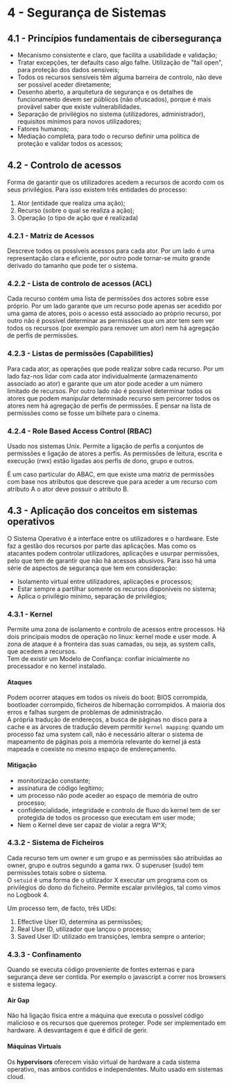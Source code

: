 # 4 - Segurança de Sistemas

## 4.1 - Princípios fundamentais de cibersegurança

- Mecanismo consistente e claro, que facilita a usabilidade e validação;
- Tratar excepções, ter defaults caso algo falhe. Utilização de "fail open", para proteção dos dados sensíveis;
- Todos os recursos sensíveis têm alguma barreira de controlo, não deve ser possível aceder diretamente;
- Desenho aberto, a arquitetura de segurança e os detalhes de funcionamento devem ser públicos (não ofuscados), porque é mais provável saber que existe vulnerabilidades.
- Separação de privilégios no sistema (utilizadores, administrador), requisitos mínimos para novos utilizadores;
- Fatores humanos;
- Mediação completa, para todo o recurso definir uma política de proteção e validar todos os acessos;

## 4.2 - Controlo de acessos

Forma de garantir que os utilizadores acedem a recursos de acordo com os seus privilégios. Para isso existem três entidades do processo:

1. Ator (entidade que realiza uma ação);
2. Recurso (sobre o qual se realiza a ação);
3. Operação (o tipo de ação que é realizada)

### 4.2.1 - Matriz de Acessos

Descreve todos os possíveis acessos para cada ator. Por um lado é uma representação clara e eficiente, por outro pode tornar-se muito grande derivado do tamanho que pode ter o sistema.

### 4.2.2 - Lista de controlo de acessos (ACL)

Cada recurso contém uma lista de permissões dos actores sobre esse próprio. Por um lado garante que um recurso pode apenas ser acedido por uma gama de atores, pois o acesso está associado ao próprio recurso, por outro não é possível determinar as permissões que um ator tem sem ver todos os recursos (por exemplo para remover um ator) nem há agregação de perfis de permissões.

### 4.2.3 - Listas de permissões (Capabilities)

Para cada ator, as operações que pode realizar sobre cada recurso. Por um lado faz-nos lidar com cada ator individualmente (armazenamento associado ao ator) e garante que um ator pode aceder a um número limitado de recursos. Por outro lado não é possível determinar todos os atores que podem manipular determinado recurso sem percorrer todos os atores nem há agregação de perfis de permissões. É pensar na lista de permissões como se fosse um bilhete para o cinema.

### 4.2.4 - Role Based Access Control (RBAC)

Usado nos sistemas Unix. Permite a ligação de perfis a conjuntos de permissões e ligação de atores a perfis. As permissões de leitura, escrita e execução (rwx) estão ligadas aos perfis de dono, grupo e outros. 

É um caso particular do ABAC, em que existe uma matriz de permissões com base nos atributos que descreve que para aceder a um recurso com atributo A o ator deve possuir o atributo B.

## 4.3 - Aplicação dos conceitos em sistemas operativos

O Sistema Operativo é a interface entre os utilizadores e o hardware. Este faz a gestão dos recursos por parte das aplicações. Mas como os atacantes podem controlar utilizadores, aplicações e usurpar permissões, pelo que tem de garantir que não há acessos abusivos. Para isso há uma série de aspectos de segurança que tem em consideração:

- Isolamento virtual entre utilizadores, aplicações e processos;
- Estar sempre a partilhar somente os recursos disponíveis no sistema;
- Aplica o privilégio mínimo, separação de privilégios;

### 4.3.1 - Kernel

Permite uma zona de isolamento e controlo de acessos entre processos. Há dois principais modos de operação no linux: kernel mode e user mode. A zona de ataque é a fronteira das suas camadas, ou seja, as system calls, que acedem a recursos. <br>
Tem de existir um Modelo de Confiança: confiar inicialmente no processador e no kernel instalado. 

#### Ataques

Podem ocorrer ataques em todos os níveis do boot: BIOS corrompida, bootloader corrompido, ficheiros de hibernação corrompidos. A maioria dos erros e falhas surgem de problemas de administração. <br>
A própria tradução de endereços, a busca de páginas no disco para a cache e as árvores de tradução devem permitir `kernel mapping`: quando um processo faz uma system call, não é necessário alterar o sistema de mapeamento de páginas pois a memória relevante do kernel já está mapeada e coexiste no mesmo espaço de endereçamento. 

#### Mitigação

- monitorização constante;
- assinatura de código legítimo;
- um processo não pode aceder ao espaço de memória de outro processo;
- confidencialidade, integridade e controlo de fluxo do kernel tem de ser protegida de todos os processo que executam em user mode;
- Nem o Kernel deve ser capaz de violar a regra W^X;

### 4.3.2 - Sistema de Ficheiros

Cada recurso tem um owner e um grupo e as permissões são atribuídas ao owner, grupo e outros segundo a gama rwx. O superuser (sudo) tem permissões totais sobre o sistema. <br>
O `setuid` é uma forma de o utilizador X executar um programa com os privilégios do dono do ficheiro. Permite escalar privilégios, tal como vimos no Logbook 4.

Um processo tem, de facto, três UIDs:

1. Effective User ID, determina as permissões;
2. Real User ID, utilizador que lançou o processo;
3. Saved User ID: utilizado em transições, lembra sempre o anterior;

### 4.3.3 - Confinamento

Quando se executa código proveniente de fontes externas e para segurança deve ser contida. Por exemplo o javascript a correr nos browsers e sistema legacy.

#### Air Gap

Não há ligação física entre a máquina que executa o possível código malicioso e os recursos que queremos proteger. Pode ser implementado em hardware. A desvantagem é que é difícil de gerir.

#### Máquinas Virtuais

Os **hypervisors** oferecem visão virtual de hardware a cada sistema operativo, mas ambos contidos e independentes. Muito usado em sistemas cloud.